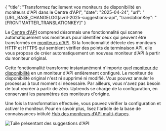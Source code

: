 {
  "title": "Transformez facilement vos moniteurs de disponibilité en moniteurs d'API dans le Centre d'API",
  "date": "2025-04-24",
  "url": "[URL_BASE_CHANGELOG]avril-2025-suggestions-api",
  "translationKey": "[FRONTMATTER_TRANSLATIONKEY]"
}

Le [Centre d'API]([LINK_URL_1]) comprend désormais une fonctionnalité qui scanne automatiquement vos moniteurs pour identifier ceux qui peuvent être transformés en [moniteurs d'API]([LINK_URL_2]). Si la fonctionnalité détecte des moniteurs HTTP et HTTPS qui semblent vérifier des points de terminaison API, elle vous propose de créer automatiquement un nouveau moniteur d'API à partir du moniteur original.

Cette fonctionnalité transforme instantanément n'importe quel [moniteur de disponibilité]([LINK_URL_3]) en un moniteur d'API entièrement configuré. Le moniteur de disponibilité original n'est ni supprimé ni modifié. Vous pouvez annuler le processus à tout moment si nécessaire. Par ailleurs, vous n'avez pas besoin de tout recréer à partir de zéro. Uptrends se charge de la configuration, en conservant les paramètres des moniteurs d'origine.

Une fois la transformation effectuée, vous pouvez vérifier la configuration et activer le moniteur. Pour en savoir plus, lisez l'article de la base de connaissances intitulé [Hub des moniteurs d’API multi-étapes]([LINK_URL_4]).

![Tuile présentant des suggestions d'API]([LINK_URL_5])